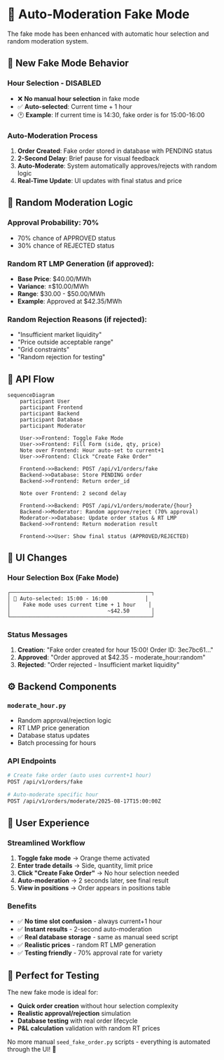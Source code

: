 # 🤖 Auto-Moderation Fake Mode

The fake mode has been enhanced with automatic hour selection and random moderation system.

## 🎯 **New Fake Mode Behavior**

### **Hour Selection - DISABLED**
- ❌ **No manual hour selection** in fake mode
- ✅ **Auto-selected**: Current time + 1 hour
- 🕐 **Example**: If current time is 14:30, fake order is for 15:00-16:00

### **Auto-Moderation Process**
1. **Order Created**: Fake order stored in database with PENDING status
2. **2-Second Delay**: Brief pause for visual feedback
3. **Auto-Moderate**: System automatically approves/rejects with random logic
4. **Real-Time Update**: UI updates with final status and price

## 🎲 **Random Moderation Logic**

### **Approval Probability: 70%**
- 70% chance of APPROVED status
- 30% chance of REJECTED status

### **Random RT LMP Generation (if approved):**
- **Base Price**: $40.00/MWh
- **Variance**: ±$10.00/MWh
- **Range**: $30.00 - $50.00/MWh
- **Example**: Approved at $42.35/MWh

### **Random Rejection Reasons (if rejected):**
- "Insufficient market liquidity"
- "Price outside acceptable range" 
- "Grid constraints"
- "Random rejection for testing"

## 🔄 **API Flow**

```mermaid
sequenceDiagram
    participant User
    participant Frontend
    participant Backend
    participant Database
    participant Moderator

    User->>Frontend: Toggle Fake Mode
    User->>Frontend: Fill Form (side, qty, price)
    Note over Frontend: Hour auto-set to current+1
    User->>Frontend: Click "Create Fake Order"
    
    Frontend->>Backend: POST /api/v1/orders/fake
    Backend->>Database: Store PENDING order
    Backend->>Frontend: Return order_id
    
    Note over Frontend: 2 second delay
    
    Frontend->>Backend: POST /api/v1/orders/moderate/{hour}
    Backend->>Moderator: Random approve/reject (70% approval)
    Moderator->>Database: Update order status & RT LMP
    Backend->>Frontend: Return moderation result
    
    Frontend->>User: Show final status (APPROVED/REJECTED)
```

## 🎨 **UI Changes**

### **Hour Selection Box (Fake Mode)**
```
┌─────────────────────────────────────────────┐
│ 📁 Auto-selected: 15:00 - 16:00            │
│    Fake mode uses current time + 1 hour    │
│                               ~$42.50       │
└─────────────────────────────────────────────┘
```

### **Status Messages**
1. **Creation**: "Fake order created for hour 15:00! Order ID: 3ec7bc61..."
2. **Approved**: "Order approved at $42.35 - moderate_hour:random"
3. **Rejected**: "Order rejected - Insufficient market liquidity"

## ⚙️ **Backend Components**

### **`moderate_hour.py`**
- Random approval/rejection logic
- RT LMP price generation
- Database status updates
- Batch processing for hours

### **API Endpoints**
```bash
# Create fake order (auto uses current+1 hour)
POST /api/v1/orders/fake

# Auto-moderate specific hour
POST /api/v1/orders/moderate/2025-08-17T15:00:00Z
```

## 🚀 **User Experience**

### **Streamlined Workflow**
1. **Toggle fake mode** → Orange theme activated
2. **Enter trade details** → Side, quantity, limit price
3. **Click "Create Fake Order"** → No hour selection needed
4. **Auto-moderation** → 2 seconds later, see final result
5. **View in positions** → Order appears in positions table

### **Benefits**
- ✅ **No time slot confusion** - always current+1 hour
- ✅ **Instant results** - 2-second auto-moderation
- ✅ **Real database storage** - same as manual seed script
- ✅ **Realistic prices** - random RT LMP generation
- ✅ **Testing friendly** - 70% approval rate for variety

## 🧪 **Perfect for Testing**

The new fake mode is ideal for:
- **Quick order creation** without hour selection complexity
- **Realistic approval/rejection** simulation
- **Database testing** with real order lifecycle
- **P&L calculation** validation with random RT prices

No more manual `seed_fake_order.py` scripts - everything is automated through the UI! 🎉